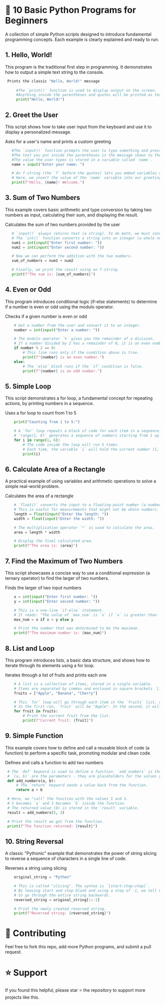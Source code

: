 # 🚀 10 Basic Python Programs for Beginners
A collection of simple Python scripts designed to introduce fundamental programming concepts. Each example is clearly explained and ready to run.

## 1. Hello, World!
This program is the traditional first step in programming. It demonstrates how to output a simple text string to the console.
```python
 Prints the classic "Hello, World!" message
 
     #The `print()` function is used to display output on the screen.
     #Anything inside the parentheses and quotes will be printed as text.
     print("Hello, World!")
```

## 2. Greet the User
This script shows how to take user input from the keyboard and use it to display a personalized message.

 Asks for a user's name and prints a custom greeting
 ```python
    #The `input()` function prompts the user to type something and press Enter.
    #The text you put inside the parentheses is the message shown to the user.
    #The value the user types is stored in a variable called `name`.
    name = input("Enter your name: ")

    # An f-string (the `f` before the quotes) lets you embed variables directly into a string.
    # Here, we insert the value of the `name` variable into our greeting message.
    print(f"Hello, {name}! Welcome.")
```

## 3. Sum of Two Numbers
This example covers basic arithmetic and type conversion by taking two numbers as input, calculating their sum, and displaying the result.

 Calculates the sum of two numbers provided by the user
 ```python
    # `input()` always returns text (a string). To do math, we must convert it to a number.
    # The `int()` function converts a string into an integer (a whole number).
    num1 = int(input("Enter first number: "))
    num2 = int(input("Enter second number: "))

    # Now we can perform the addition with the two numbers.
    sum_of_numbers = num1 + num2

    # Finally, we print the result using an f-string.
    print(f"The sum is: {sum_of_numbers}")
```

## 4. Even or Odd
This program introduces conditional logic (if-else statements) to determine if a number is even or odd using the modulo operator.

Checks if a given number is even or odd
```python
    # Get a number from the user and convert it to an integer.
    number = int(input("Enter a number: "))

    # The modulo operator `%` gives you the remainder of a division.
    # If a number divided by 2 has a remainder of 0, it is an even number.
    if number % 2 == 0:
        # This line runs only if the condition above is true.
        print(f"{number} is an even number.")
    else:
        # The `else` block runs if the `if` condition is false.
        print(f"{number} is an odd number.")
```

## 5. Simple Loop
This script demonstrates a for loop, a fundamental concept for repeating actions, by printing numbers in a sequence.

 Uses a for loop to count from 1 to 5
```python
    print("Counting from 1 to 5:")

    # A `for` loop repeats a block of code for each item in a sequence.
    # `range(1, 6)` generates a sequence of numbers starting from 1 up to (but not including) 6.
    for i in range(1, 6):
        # The code inside the loop will run 5 times.
        # Each time, the variable `i` will hold the current number (1, then 2, then 3, etc.).
        print(i)
```

## 6. Calculate Area of a Rectangle
A practical example of using variables and arithmetic operations to solve a simple real-world problem.

 Calculates the area of a rectangle
```python
    # `float()` converts the input to a floating-point number (a number with decimals).
    # This is useful for measurements that might not be whole numbers.
    length = float(input("Enter the length: "))
    width = float(input("Enter the width: "))

    # The multiplication operator `*` is used to calculate the area.
    area = length * width

    # Display the final calculated area.
    print(f"The area is: {area}")
```

## 7. Find the Maximum of Two Numbers
This script showcases a concise way to use a conditional expression (a ternary operator) to find the larger of two numbers.

 Finds the larger of two input numbers
```python
    x = int(input("Enter first number: "))
    y = int(input("Enter second number: "))

    # This is a one-line `if-else` statement.
    # It reads: "The value of `max_num` is `x` if `x` is greater than `y`, otherwise it is `y`."
    max_num = x if x > y else y

    # Print the number that was determined to be the maximum.
    print(f"The maximum number is: {max_num}")
```

## 8. List and Loop
This program introduces lists, a basic data structure, and shows how to iterate through its elements using a for loop.

 Iterates through a list of fruits and prints each one
```python
    # A list is a collection of items, stored in a single variable.
    # Items are separated by commas and enclosed in square brackets `[]`.
    fruits = ["Apple", "Banana", "Cherry"]

    # This `for` loop will go through each item in the `fruits` list, one by one.
    # In the first run, `fruit` will be "Apple". In the second, it will be "Banana", and so on.
    for fruit in fruits:
        # Print the current fruit from the list.
        print(f"Current fruit: {fruit}")
```

## 9. Simple Function
This example covers how to define and call a reusable block of code (a function) to perform a specific task, promoting modular and clean code.

 Defines and calls a function to add two numbers
   ```python
    # The `def` keyword is used to define a function. `add_numbers` is the function name.
    # `(a, b)` are the parameters - they are placeholders for the values you'll give the function later.
    def add_numbers(a, b):
        # The `return` keyword sends a value back from the function.
        return a + b

    # Here, we "call" the function with the values 5 and 3.
    # 5 becomes `a` and 3 becomes `b` inside the function.
    # The returned value (8) is stored in the `result` variable.
    result = add_numbers(5, 3)

    # Print the result we got from the function.
    print(f"The function returned: {result}")
```

## 10. String Reversal
A classic "Pythonic" example that demonstrates the power of string slicing to reverse a sequence of characters in a single line of code.

 Reverses a string using slicing
```python
    original_string = "Python"

    # This is called "slicing". The syntax is `[start:stop:step]`.
    # By leaving start and stop blank and using a step of -1, we tell Python
    # to go through the entire string backwards.
    reversed_string = original_string[::-1]

    # Print the newly created reversed string.
    print(f"Reversed string: {reversed_string}")
```

# 🤝 Contributing
Feel free to fork this repo, add more Python programs, and submit a pull request.

# ⭐ Support
If you found this helpful, please star ⭐ the repository to support more projects like this.

